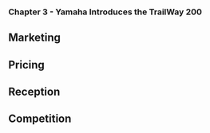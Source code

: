 ### Chapter 3 - Yamaha Introduces the TrailWay 200

## Marketing
## Pricing
## Reception
## Competition
